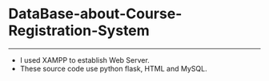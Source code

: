 # DataBase-about-Course-Registration-System
---
* I used XAMPP to establish Web Server.
* These source code use python flask, HTML and MySQL.
